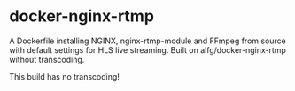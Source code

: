 # docker-nginx-rtmp
A Dockerfile installing NGINX, nginx-rtmp-module and FFmpeg from source with
default settings for HLS live streaming. Built on alfg/docker-nginx-rtmp without transcoding.

This build has no transcoding!